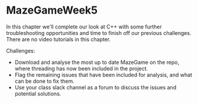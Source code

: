 # MazeGameWeek5

In this chapter we'll complete our look at C++ with some further troubleshooting opportunities and time to finish off our previous challenges. There are no video tutorials in this chapter.

Challenges:

- Download and analyse the most up to date MazeGame on the repo, where threading has now been included in the project.
- Flag the remaining issues that have been included for analysis, and what can be done to fix them.
- Use your class slack channel as a forum to discuss the issues and potential solutions.
